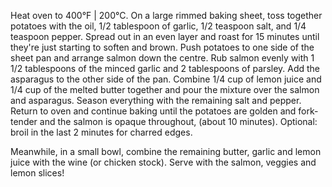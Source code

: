 Heat oven to 400°F | 200°C. On a large rimmed baking sheet, toss together potatoes with the oil, 1/2 tablespoon of garlic, 1/2 teaspoon salt, and 1/4 teaspoon pepper. Spread out in an even layer and roast for 15 minutes until they're just starting to soften and brown.
Push potatoes to one side of the sheet pan and arrange salmon down the centre. Rub salmon evenly with 1 1/2 tablespoons of the minced garlic and 2 tablespoons of parsley. Add the asparagus to the other side of the pan. 
Combine 1/4 cup of lemon juice and 1/4 cup of the melted butter together and pour the mixture over the salmon and asparagus. Season everything with the remaining salt and pepper.
Return to oven and continue baking until the potatoes are golden and fork-tender and the salmon is opaque throughout, (about 10 minutes). Optional: broil in the last 2 minutes for charred edges. 

Meanwhile, in a small bowl, combine the remaining butter, garlic and lemon juice with the wine (or chicken stock). Serve with the salmon, veggies and lemon slices!
